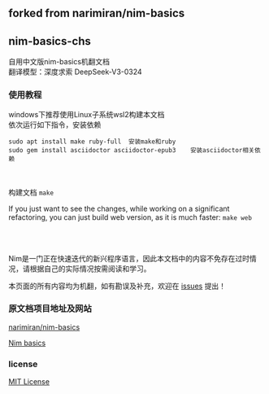 ## forked from narimiran/nim-basics
## nim-basics-chs
自用中文版nim-basics机翻文档
<br/>
翻译模型：深度求索 DeepSeek-V3-0324

### 使用教程
windows下推荐使用Linux子系统wsl2构建本文档
<br/>
依次运行如下指令，安装依赖
```
sudo apt install make ruby-full  安装make和ruby
sudo gem install asciidoctor asciidoctor-epub3    安装asciidoctor相关依赖
```
<br/><br/>
构建文档
`make`

If you just want to see the changes, while working on a significant refactoring, you can just build web version, as it is much faster:
`make web`

<br/><br/>

Nim是一门正在快速迭代的新兴程序语言，因此本文档中的内容不免存在过时情况，请根据自己的实际情况按需阅读和学习。

本页面的所有内容均为机翻，如有勘误及补充，欢迎在 [issues](https://github.com/sakuraflows/nim-basics-chs/issues) 提出！

### 原文档项目地址及网站

[narimiran/nim-basics](https://github.com/narimiran/nim-basics)

[Nim basics](https://narimiran.github.io/nim-basics/) 

### license
[MIT License](LICENSE.txt)

